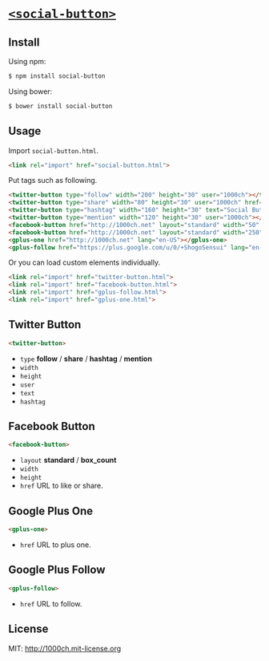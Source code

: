 # [`<social-button>`](http://1000ch.github.io/social-button)

## Install

Using npm:

```bash
$ npm install social-button
```

Using bower:

```bash
$ bower install social-button
```

## Usage

Import `social-button.html`.

```html
<link rel="import" href="social-button.html">
```

Put tags such as following.

```html
<twitter-button type="follow" width="200" height="30" user="1000ch"></twitter-button>
<twitter-button type="share" width="80" height="30" user="1000ch" href="http://github.com/1000ch/social-button" text="Social Button as Web Components"></twitter-button>
<twitter-button type="hashtag" width="160" height="30" text="Social Button as Web Components" hashtag="webcomponents"></twitter-button>
<twitter-button type="mention" width="120" height="30" user="1000ch"></twitter-button>
<facebook-button href="http://1000ch.net" layout="standard" width="50" height="30"></facebook-button>
<facebook-button href="http://1000ch.net" layout="standard" width="250" height="30"></facebook-button>
<gplus-one href="http://1000ch.net" lang="en-US"></gplus-one>
<gplus-follow href="https://plus.google.com/u/0/+ShogoSensui" lang="en-US"></gplus-follow>
```

Or you can load custom elements individually.

```html
<link rel="import" href="twitter-button.html">
<link rel="import" href="facebook-button.html">
<link rel="import" href="gplus-follow.html">
<link rel="import" href="gplus-one.html">
```

## Twitter Button

```html
<twitter-button>
```

- `type` **follow** / **share** / **hashtag** / **mention**
- `width`
- `height`
- `user`
- `text`
- `hashtag`

## Facebook Button

```html
<facebook-button>
```

- `layout` **standard** / **box_count**
- `width`
- `height`
- `href` URL to like or share.

## Google Plus One

```html
<gplus-one>
```

- `href` URL to plus one.

## Google Plus Follow

```html
<gplus-follow>
```

- `href` URL to follow.

## License

MIT: http://1000ch.mit-license.org
